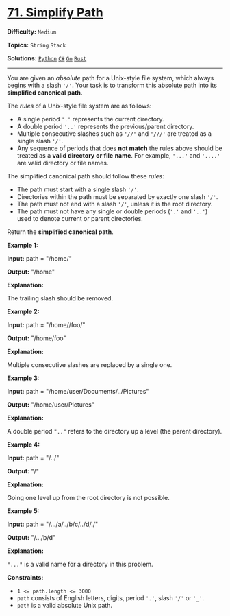 # [71. Simplify Path](https://leetcode.com/problems/simplify-path/)

**Difficulty:** `Medium`

**Topics:** `String` `Stack`

**Solutions:** [`Python`](../../src/python/challenges/problems/simplify_path_test.py) [`C#`](../../src/csharp/challenges/Problems/SimplifyPath.cs) [`Go`](../../src/go/challenges/problems/simplify_path_test.go) [`Rust`](../../src/rust/challenges/src/problems/simplify_path_test.rs)

---

You are given an *absolute* path for a Unix-style file system, which always begins with a slash `'/'`. Your task is to transform this absolute path into its **simplified canonical path**.

The *rules* of a Unix-style file system are as follows:

* A single period `'.'` represents the current directory.
* A double period `'..'` represents the previous/parent directory.
* Multiple consecutive slashes such as `'//'` and `'///'` are treated as a single slash `'/'`.
* Any sequence of periods that does **not match** the rules above should be treated as a **valid directory or** **file** **name**. For example, `'...'` and `'....'` are valid directory or file names.

The simplified canonical path should follow these *rules*:

* The path must start with a single slash `'/'`.
* Directories within the path must be separated by exactly one slash `'/'`.
* The path must not end with a slash `'/'`, unless it is the root directory.
* The path must not have any single or double periods (`'.'` and `'..'`) used to denote current or parent directories.

Return the **simplified canonical path**.

**Example 1:**

**Input:** path = "/home/"

**Output:** "/home"

**Explanation:**

The trailing slash should be removed.

**Example 2:**

**Input:** path = "/home//foo/"

**Output:** "/home/foo"

**Explanation:**

Multiple consecutive slashes are replaced by a single one.

**Example 3:**

**Input:** path = "/home/user/Documents/../Pictures"

**Output:** "/home/user/Pictures"

**Explanation:**

A double period `".."` refers to the directory up a level (the parent directory).

**Example 4:**

**Input:** path = "/../"

**Output:** "/"

**Explanation:**

Going one level up from the root directory is not possible.

**Example 5:**

**Input:** path = "/.../a/../b/c/../d/./"

**Output:** "/.../b/d"

**Explanation:**

`"..."` is a valid name for a directory in this problem.

**Constraints:**

* `1 <= path.length <= 3000`
* `path` consists of English letters, digits, period `'.'`, slash `'/'` or `'_'`.
* `path` is a valid absolute Unix path.